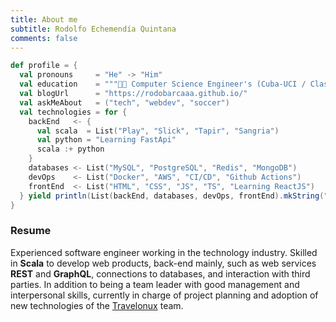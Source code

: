 ```yaml
---
title: About me
subtitle: Rodolfo Echemendía Quintana
comments: false
---
```


```scala
def profile = {
  val pronouns     = "He" -> "Him"
  val education    = """👨‍🎓 Computer Science Engineer's (Cuba-UCI / Class of 2011)"""
  val blogUrl      = "https://rodobarcaaa.github.io/"
  val askMeAbout   = ("tech", "webdev", "soccer")
  val technologies = for {
    backEnd   <- {
      val scala  = List("Play", "Slick", "Tapir", "Sangria")
      val python = "Learning FastApi"
      scala :+ python
    }
    databases <- List("MySQL", "PostgreSQL", "Redis", "MongoDB")
    devOps    <- List("Docker", "AWS", "CI/CD", "Github Actions")
    frontEnd  <- List("HTML", "CSS", "JS", "TS", "Learning ReactJS")
  } yield println(List(backEnd, databases, devOps, frontEnd).mkString(", "))
}
```

### Resume

Experienced software engineer working in the technology industry. Skilled in **Scala** to develop web products, back-end mainly, such as web services **REST** and **GraphQL**, connections to databases, and interaction with third parties. In addition to being a team leader with good management and interpersonal skills, currently in charge of project planning and adoption of new technologies of the [Travelonux](https://www.travelonux.com/) team.
